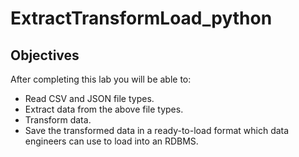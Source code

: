 # ExtractTransformLoad_python

## Objectives

After completing this lab you will be able to:

*   Read CSV and JSON file types.
*   Extract data from the above file types.
*   Transform data.
*   Save the transformed data in a ready-to-load format which data engineers can use to load into an RDBMS.
